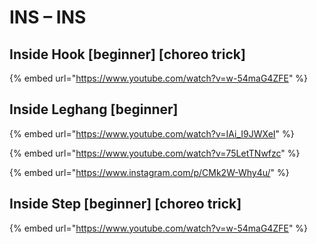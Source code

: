 # INS – INS

## Inside Hook \[beginner] \[choreo trick]

{% embed url="https://www.youtube.com/watch?v=w-54maG4ZFE" %}

## Inside Leghang \[beginner]

{% embed url="https://www.youtube.com/watch?v=IAi_I9JWXeI" %}

{% embed url="https://www.youtube.com/watch?v=75LetTNwfzc" %}

{% embed url="https://www.instagram.com/p/CMk2W-Why4u/" %}

## Inside Step \[beginner] \[choreo trick]

{% embed url="https://www.youtube.com/watch?v=w-54maG4ZFE" %}
